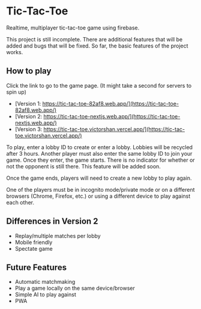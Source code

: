 # Tic-Tac-Toe
Realtime, multiplayer tic-tac-toe game using firebase.

This project is still incomplete. There are additional features that will be added and bugs that will be fixed.
So far, the basic features of the project works.

## How to play

Click the link to go to the game page. (It might take a second for servers to spin up)
 - [Version 1: https://tic-tac-toe-82af8.web.app/](https://tic-tac-toe-82af8.web.app/)
 - [Version 2: https://tic-tac-toe-nextjs.web.app/](https://tic-tac-toe-nextjs.web.app/)
 - [Version 3: https://tic-tac-toe.victorshan.vercel.app/](https://tic-tac-toe.victorshan.vercel.app/)

To play, enter a lobby ID to create or enter a lobby. Lobbies will be recycled after 3 hours.
Another player must also enter the same lobby ID to join your game. Once they enter, the game starts.
There is no indicator for whether or not the opponent is still there. This feature will be added soon.

Once the game ends, players will need to create a new lobby to play again.

One of the players must be in incognito mode/private mode or on a different browsers (Chrome, Firefox, etc.) or using a different device to play against each other.

## Differences in Version 2
- Replay/multiple matches per lobby
- Mobile friendly
- Spectate game

## Future Features
- Automatic matchmaking
- Play a game locally on the same device/browser
- Simple AI to play against
- PWA

